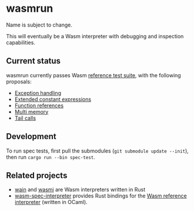 # wasmrun

Name is subject to change.

This will eventually be a Wasm interpreter with debugging and inspection
capabilities.

## Current status

wasmrun currently passes Wasm [reference test suite][1], with the following
proposals:

- [Exception handling][2]
- [Extended constant expressions][3]
- [Function references][8]
- [Multi memory][9]
- [Tail calls][4]

## Development

To run spec tests, first pull the submodules (`git submodule update --init`),
then run `cargo run --bin spec-test`.

## Related projects

- [wain][5] and [wasmi][7] are Wasm interpreters written in Rust
- [wasm-spec-interpreter][6] provides Rust bindings for the [Wasm reference
  interpreter][10] (written in OCaml).

[1]: https://github.com/WebAssembly/testsuite
[2]: https://github.com/WebAssembly/exception-handling
[3]: https://github.com/WebAssembly/extended-const
[4]: https://github.com/WebAssembly/tail-call
[5]: https://github.com/rhysd/wain
[6]: https://github.com/bytecodealliance/wasm-spec-interpreter
[7]: https://github.com/paritytech/wasmi
[8]: https://github.com/WebAssembly/function-references
[9]: https://github.com/WebAssembly/multi-memory
[10]: https://github.com/WebAssembly/spec/tree/main/interpreter
